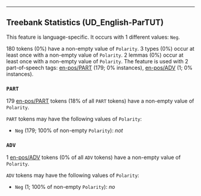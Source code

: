 

--------------------------------------------------------------------------------

## Treebank Statistics (UD_English-ParTUT)

This feature is language-specific.
It occurs with 1 different values: `Neg`.

180 tokens (0%) have a non-empty value of `Polarity`.
3 types (0%) occur at least once with a non-empty value of `Polarity`.
2 lemmas (0%) occur at least once with a non-empty value of `Polarity`.
The feature is used with 2 part-of-speech tags: [en-pos/PART]() (179; 0% instances), [en-pos/ADV]() (1; 0% instances).

### `PART`

179 [en-pos/PART]() tokens (18% of all `PART` tokens) have a non-empty value of `Polarity`.

`PART` tokens may have the following values of `Polarity`:

* `Neg` (179; 100% of non-empty `Polarity`): <em>not</em>

### `ADV`

1 [en-pos/ADV]() tokens (0% of all `ADV` tokens) have a non-empty value of `Polarity`.

`ADV` tokens may have the following values of `Polarity`:

* `Neg` (1; 100% of non-empty `Polarity`): <em>no</em>

